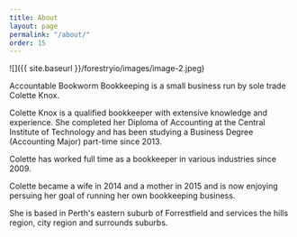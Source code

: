 ```yaml
---
title: About
layout: page
permalink: "/about/"
order: 15
---
```

![]({{ site.baseurl }}/forestryio/images/image-2.jpeg)

Accountable Bookworm Bookkeeping is a small business run by sole trade Colette Knox.

Colette Knox is a qualified bookkeeper with extensive knowledge and experience. She completed her Diploma of Accounting at the Central Institute of Technology and has been studying a Business Degree (Accounting Major) part-time since 2013. 

Colette has worked full time as a bookkeeper in various industries since 2009.

Colette became a wife in 2014 and a mother in 2015 and is now enjoying persuing her goal of running her own bookkeeping business.

She is based in Perth's eastern suburb of Forrestfield and services the hills region, city region and surrounds suburbs.